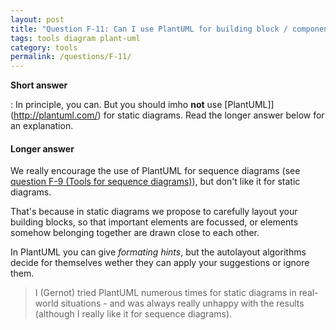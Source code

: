 ```yaml
---
layout: post
title: "Question F-11: Can I use PlantUML for building block / component diagrams?"
tags: tools diagram plant-uml
category: tools
permalink: /questions/F-11/
---
```


**Short answer**

: In principle, you can. But you should imho **not** use [PlantUML]](http://plantuml.com/) for static diagrams. Read the longer answer below for an explanation.

#### Longer answer

We really encourage the use of PlantUML for sequence diagrams (see [question F-9 (Tools for sequence diagrams)](/questions/F-10)), but don't like it for static diagrams.

That's because in static diagrams we propose to carefully layout your building blocks, so that important elements are focussed, or elements somehow belonging together are drawn close to each other.

In PlantUML you can give _formating hints_, but the autolayout algorithms decide for themselves wether they can apply your suggestions or ignore them.

> I (Gernot) tried PlantUML numerous times for static diagrams in real-world situations - and was always really unhappy with the results (although I really like it for sequence diagrams).  
